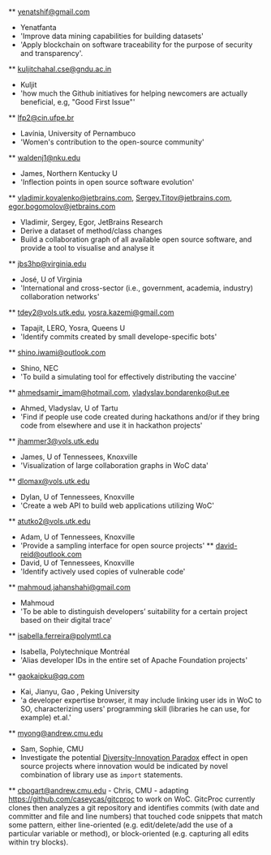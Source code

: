 ** yenatshif@gmail.com 
   - Yenatfanta
   - 'Improve data mining capabilities for building datasets'
   - 'Apply blockchain on software traceability for the purpose of security and transparency'.
   
** kuljitchahal.cse@gndu.ac.in
   - Kuljit
   - 'how much the Github initiatives for helping newcomers are
  actually beneficial, e.g, "Good First Issue"'


** lfp2@cin.ufpe.br
   - Lavínia, University of Pernambuco
   - 'Women's contribution to the open-source community'
   
** waldenj1@nku.edu 
   - James, Northern Kentucky U  
   - 'Inflection points in open source software evolution' 
   
** vladimir.kovalenko@jetbrains.com, Sergey.Titov@jetbrains.com, egor.bogomolov@jetbrains.com
   - Vladimir, Sergey, Egor, JetBrains Research
   - Derive a dataset of method/class changes
   - Build a collaboration graph of all available open source  software, and provide a tool to visualise and analyse it

** jbs3hp@virginia.edu 
   - José, U of Virginia
   - 'International and cross-sector (i.e., government, academia, industry) collaboration networks'

** tdey2@vols.utk.edu, yosra.kazemi@gmail.com
   - Tapajit, LERO, Yosra, Queens U
   - 'Identify commits created by small develope-specific bots'
 
** shino.iwami@outlook.com
   - Shino, NEC
   - 'To build a simulating tool for effectively distributing the vaccine'

** ahmedsamir_imam@hotmail.com, vladyslav.bondarenko@ut.ee
   - Ahmed, Vladyslav, U of Tartu 
   - 'Find if people use code created during hackathons and/or if they bring code from elsewhere and use it in hackathon projects'

** jhammer3@vols.utk.edu
   - James, U of Tennessees, Knoxville
   - 'Visualization of large collaboration graphs in WoC data'

** dlomax@vols.utk.edu
   - Dylan,     U of Tennessees, Knoxville
   - 'Create a web API to build web applications utilizing WoC'

** atutko2@vols.utk.edu
   - Adam,  U of Tennessees, Knoxville
   - 'Provide a sampling interface for open source projects'
** david-reid@outlook.com
   - David,  U of Tennessees, Knoxville
   - 'Identify actively used copies of vulnerable code'

** mahmoud.jahanshahi@gmail.com
   - Mahmoud
   - 'To be able to distinguish developers’ suitability for a certain project based on their digital trace'

** isabella.ferreira@polymtl.ca
   - Isabella, Polytechnique  Montréal
   - 'Alias developer IDs in the entire set of Apache Foundation projects'
   
** gaokaipku@qq.com
   - Kai, Jianyu, Gao , Peking University
   - 'a developer expertise browser, it may include linking user ids in WoC to SO, characterizing users' programming skill (libraries he can use, for example) et.al.'

** myong@andrew.cmu.edu
   - Sam, Sophie, CMU
   - Investigate the potential [Diversity-Innovation Paradox](https://www.pnas.org/content/117/17/9284) effect in open source projects where innovation would be indicated by novel combination of library use as `import` statements.
   
** cbogart@andrew.cmu.edu
    - Chris, CMU 
    - adapting https://github.com/caseycas/gitcproc to work on WoC.  GitcProc currently clones then analyzes a git repository and identifies commits (with date and committer and file and line numbers) that touched code snippets that match some pattern, either line-oriented (e.g. edit/delete/add the use of a particular variable or method), or block-oriented (e.g. capturing all edits within try blocks).
